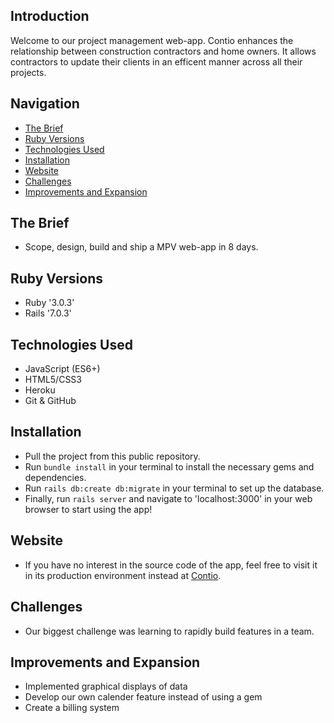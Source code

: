 ## Introduction
Welcome to our project management web-app. Contio enhances the relationship between construction contractors and home owners. It allows contractors to update their clients in an efficent manner across all their projects.

## Navigation

* [The Brief](#the-brief)
* [Ruby Versions](#ruby-versions)
* [Technologies Used](#technologies-used)
* [Installation](#installation)
* [Website](#website)
* [Challenges](#challenges)
* [Improvements and Expansion](#improvements-and-expansion)

## The Brief
- Scope, design, build and ship a MPV web-app in 8 days.

## Ruby Versions
- Ruby '3.0.3'
- Rails '7.0.3'

## Technologies Used
- JavaScript (ES6+)
- HTML5/CSS3
- Heroku
- Git & GitHub

## Installation
- Pull the project from this public repository.
- Run `bundle install` in your terminal to install the necessary gems and dependencies.
- Run `rails db:create db:migrate` in your terminal to set up the database.
- Finally, run `rails server` and navigate to 'localhost:3000' in your web browser to start using the app!

## Website
- If you have no interest in the source code of the app, feel free to visit it in its production environment instead at [Contio](http://www.contio.xyz/).

## Challenges
- Our biggest challenge was learning to rapidly build features in a team.

## Improvements and Expansion
- Implemented graphical displays of data
- Develop our own calender feature instead of using a gem
- Create a billing system
